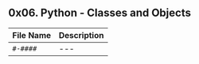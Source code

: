 ## 0x06. Python - Classes and Objects

| File Name | Description     |
| ------------ | ------------    |
| `#-####` | --- |